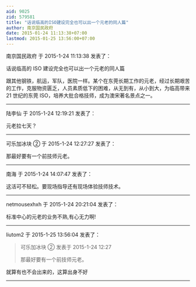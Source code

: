 ```yaml
---
aid: 9025
zid: 579581
title: "话说临高的ISO建设完全也可以出一个元老的同人篇"
author: 南京国民政府
date: 2015-01-24 11:13:38+07:00
lastmod: 2015-01-25 13:56:00+07:00
---
```


南京国民政府 于 2015-1-24 11:13:38 发表了：

话说临高的 ISO 建设完全也可以出一个元老的同人篇

跟其他钢铁，航运，军队，医院一样。某个在东莞长期工作的元老，经过长期艰苦的工作，克服物资匮乏，人员素质低下的困难，从无到有，从小到大，为临高带来 21 世纪的东莞 ISO，培养大批合格技师，成为澳宋著名景点之一。

---

陆李仙 于 2015-1-24 12:19:21 发表了：

元老拉七天？

---

可乐加冰块 ② 于 2015-1-24 12:27:27 发表了：

那最好要有一个前技师元老。

---

南海 于 2015-1-24 14:07:47 发表了：

这活可不轻松。要现场指导还有现场体验技师技术。

---

netmousexhxh 于 2015-1-24 20:21:04 发表了：

标准中心的元老的业务不熟,有心无力啊!

---

liutom2 于 2015-1-25 13:56:04 发表了：

> 可乐加冰块 ② 发表于 2015-1-24 12:27
>
> 那最好要有一个前技师元老。

就算有也不会出来的，这算出身不好

---
